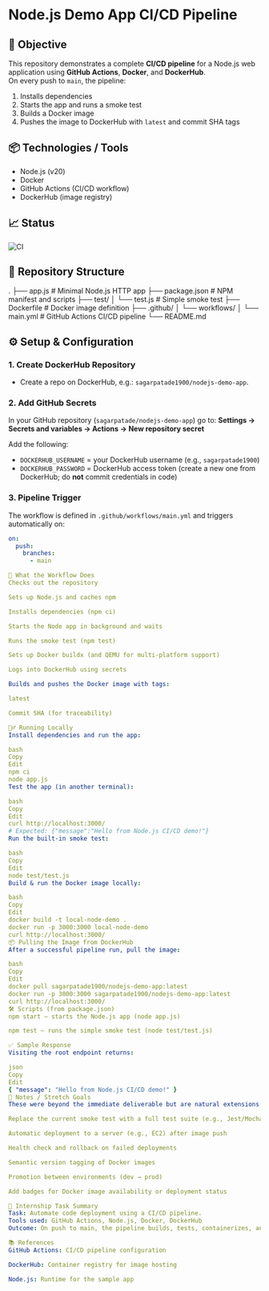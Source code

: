 # Node.js Demo App CI/CD Pipeline

## 🚀 Objective
This repository demonstrates a complete **CI/CD pipeline** for a Node.js web application using **GitHub Actions**, **Docker**, and **DockerHub**.  
On every push to `main`, the pipeline:
1. Installs dependencies
2. Starts the app and runs a smoke test
3. Builds a Docker image
4. Pushes the image to DockerHub with `latest` and commit SHA tags

## 📦 Technologies / Tools
- Node.js (v20)
- Docker
- GitHub Actions (CI/CD workflow)
- DockerHub (image registry)

## 📈 Status
![CI](https://github.com/sagarpatade/nodejs-demo-app/actions/workflows/main.yml/badge.svg)

## 🔧 Repository Structure

.
├── app.js # Minimal Node.js HTTP app
├── package.json # NPM manifest and scripts
├── test/
│ └── test.js # Simple smoke test
├── Dockerfile # Docker image definition
├── .github/
│ └── workflows/
│ └── main.yml # GitHub Actions CI/CD pipeline
└── README.md



## ⚙️ Setup & Configuration

### 1. Create DockerHub Repository
- Create a repo on DockerHub, e.g.: `sagarpatade1900/nodejs-demo-app`.

### 2. Add GitHub Secrets
In your GitHub repository (`sagarpatade/nodejs-demo-app`) go to:
**Settings → Secrets and variables → Actions → New repository secret**

Add the following:

- `DOCKERHUB_USERNAME` = your DockerHub username (e.g., `sagarpatade1900`)  
- `DOCKERHUB_PASSWORD` = DockerHub access token (create a new one from DockerHub; do **not** commit credentials in code)

### 3. Pipeline Trigger
The workflow is defined in `.github/workflows/main.yml` and triggers automatically on:
```yaml
on:
  push:
    branches:
      - main

🧪 What the Workflow Does
Checks out the repository

Sets up Node.js and caches npm

Installs dependencies (npm ci)

Starts the Node app in background and waits

Runs the smoke test (npm test)

Sets up Docker buildx (and QEMU for multi-platform support)

Logs into DockerHub using secrets

Builds and pushes the Docker image with tags:

latest

Commit SHA (for traceability)

🏃‍♂️ Running Locally
Install dependencies and run the app:

bash
Copy
Edit
npm ci
node app.js
Test the app (in another terminal):

bash
Copy
Edit
curl http://localhost:3000/
# Expected: {"message":"Hello from Node.js CI/CD demo!"}
Run the built-in smoke test:

bash
Copy
Edit
node test/test.js
Build & run the Docker image locally:

bash
Copy
Edit
docker build -t local-node-demo .
docker run -p 3000:3000 local-node-demo
curl http://localhost:3000/
📦 Pulling the Image from DockerHub
After a successful pipeline run, pull the image:

bash
Copy
Edit
docker pull sagarpatade1900/nodejs-demo-app:latest
docker run -p 3000:3000 sagarpatade1900/nodejs-demo-app:latest
curl http://localhost:3000/
🛠 Scripts (from package.json)
npm start – starts the Node.js app (node app.js)

npm test – runs the simple smoke test (node test/test.js)

✅ Sample Response
Visiting the root endpoint returns:

json
Copy
Edit
{ "message": "Hello from Node.js CI/CD demo!" }
📌 Notes / Stretch Goals
These were beyond the immediate deliverable but are natural extensions:

Replace the current smoke test with a full test suite (e.g., Jest/Mocha)

Automatic deployment to a server (e.g., EC2) after image push

Health check and rollback on failed deployments

Semantic version tagging of Docker images

Promotion between environments (dev → prod)

Add badges for Docker image availability or deployment status

🧩 Internship Task Summary
Task: Automate code deployment using a CI/CD pipeline.
Tools used: GitHub Actions, Node.js, Docker, DockerHub
Outcome: On push to main, the pipeline builds, tests, containerizes, and publishes the app image automatically.

📚 References
GitHub Actions: CI/CD pipeline configuration

DockerHub: Container registry for image hosting

Node.js: Runtime for the sample app

